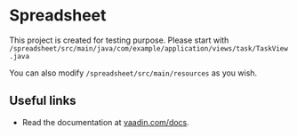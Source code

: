 # Spreadsheet

This project is created for testing purpose. Please start with `/spreadsheet/src/main/java/com/example/application/views/task/TaskView.java`

You can also modify `/spreadsheet/src/main/resources` as you wish.

## Useful links

- Read the documentation at [vaadin.com/docs](https://pr-1333.dcmp4ajsd49kq.amplifyapp.com/ds/components/spreadsheet).
